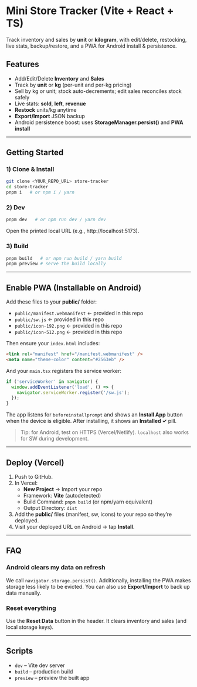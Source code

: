 # Mini Store Tracker (Vite + React + TS)

Track inventory and sales by **unit** or **kilogram**, with edit/delete, restocking, live stats, backup/restore, and a PWA for Android install & persistence.

## Features
- Add/Edit/Delete **Inventory** and **Sales**
- Track by **unit** or **kg** (per-unit and per-kg pricing)
- Sell by kg or unit; stock auto-decrements; edit sales reconciles stock safely
- Live stats: **sold**, **left**, **revenue**
- **Restock** units/kg anytime
- **Export/Import** JSON backup
- Android persistence boost: uses **StorageManager.persist()** and **PWA install**

---

## Getting Started

### 1) Clone & Install
```bash
git clone <YOUR_REPO_URL> store-tracker
cd store-tracker
pnpm i   # or npm i / yarn
```

### 2) Dev
```bash
pnpm dev   # or npm run dev / yarn dev
```
Open the printed local URL (e.g., http://localhost:5173).

### 3) Build
```bash
pnpm build   # or npm run build / yarn build
pnpm preview # serve the build locally
```

---

## Enable PWA (Installable on Android)

Add these files to your **public/** folder:

- `public/manifest.webmanifest`  ← provided in this repo
- `public/sw.js`                 ← provided in this repo
- `public/icon-192.png`          ← provided in this repo
- `public/icon-512.png`          ← provided in this repo

Then ensure your `index.html` includes:
```html
<link rel="manifest" href="/manifest.webmanifest" />
<meta name="theme-color" content="#2563eb" />
```

And your `main.tsx` registers the service worker:
```ts
if ('serviceWorker' in navigator) {
  window.addEventListener('load', () => {
    navigator.serviceWorker.register('/sw.js');
  });
}
```

The app listens for `beforeinstallprompt` and shows an **Install App** button when the device is eligible. After installing, it shows an **Installed ✓** pill.

> Tip: for Android, test on HTTPS (Vercel/Netlify). `localhost` also works for SW during development.

---

## Deploy (Vercel)

1. Push to GitHub.
2. In Vercel:
   - **New Project** → Import your repo
   - Framework: **Vite** (autodetected)
   - Build Command: `pnpm build` (or npm/yarn equivalent)
   - Output Directory: `dist`
3. Add the **public/** files (manifest, sw, icons) to your repo so they’re deployed.
4. Visit your deployed URL on Android → tap **Install**.

---

## FAQ

### Android clears my data on refresh
We call `navigator.storage.persist()`. Additionally, installing the PWA makes storage less likely to be evicted. You can also use **Export/Import** to back up data manually.

### Reset everything
Use the **Reset Data** button in the header. It clears inventory and sales (and local storage keys).

---

## Scripts
- `dev` – Vite dev server
- `build` – production build
- `preview` – preview the built app
